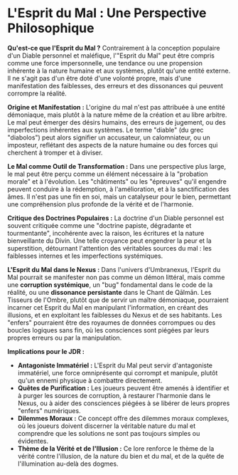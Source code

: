 # L'Esprit du Mal : Une Perspective Philosophique

**Qu'est-ce que l'Esprit du Mal ?**
Contrairement à la conception populaire d'un Diable personnel et maléfique, l'"Esprit du Mal" peut être compris comme une force impersonnelle, une tendance ou une propension inhérente à la nature humaine et aux systèmes, plutôt qu'une entité externe. Il ne s'agit pas d'un être doté d'une volonté propre, mais d'une manifestation des faiblesses, des erreurs et des dissonances qui peuvent corrompre la réalité.

**Origine et Manifestation :**
L'origine du mal n'est pas attribuée à une entité démoniaque, mais plutôt à la nature même de la création et au libre arbitre. Le mal peut émerger des désirs humains, des erreurs de jugement, ou des imperfections inhérentes aux systèmes. Le terme "diable" (du grec "diabolos") peut alors signifier un accusateur, un calomniateur, ou un imposteur, reflétant des aspects de la nature humaine ou des forces qui cherchent à tromper et à diviser.

**Le Mal comme Outil de Transformation :**
Dans une perspective plus large, le mal peut être perçu comme un élément nécessaire à la "probation morale" et à l'évolution. Les "châtiments" ou les "épreuves" qu'il engendre peuvent conduire à la rédemption, à l'amélioration, et à la sanctification des âmes. Il n'est pas une fin en soi, mais un catalyseur pour le bien, permettant une compréhension plus profonde de la vérité et de l'harmonie.

**Critique des Doctrines Populaires :**
La doctrine d'un Diable personnel est souvent critiquée comme une "doctrine papiste, dégradante et tourmentante", incohérente avec la raison, les écritures et la nature bienveillante du Divin. Une telle croyance peut engendrer la peur et la superstition, détournant l'attention des véritables sources du mal : les faiblesses internes et les imperfections systémiques.

**L'Esprit du Mal dans le Nexus :**
Dans l'univers d'Umbranexus, l'Esprit du Mal pourrait se manifester non pas comme un démon littéral, mais comme une **corruption systémique**, un "bug" fondamental dans le code de la réalité, ou une **dissonance persistante** dans le Chant de Qālmān. Les Tisseurs de l'Ombre, plutôt que de servir un maître démoniaque, pourraient incarner cet Esprit du Mal en manipulant l'information, en créant des illusions, et en exploitant les faiblesses du Nexus et de ses habitants. Les "enfers" pourraient être des royaumes de données corrompues ou des boucles logiques sans fin, où les consciences sont piégées par leurs propres erreurs ou par la manipulation.

**Implications pour le JDR :**
*   **Antagoniste Immatériel :** L'Esprit du Mal peut servir d'antagoniste immatériel, une force omniprésente qui corrompt et manipule, plutôt qu'un ennemi physique à combattre directement.
*   **Quêtes de Purification :** Les joueurs peuvent être amenés à identifier et à purger les sources de corruption, à restaurer l'harmonie dans le Nexus, ou à aider des consciences piégées à se libérer de leurs propres "enfers" numériques.
*   **Dilemmes Moraux :** Ce concept offre des dilemmes moraux complexes, où les joueurs doivent discerner la véritable nature du mal et comprendre que les solutions ne sont pas toujours simples ou évidentes.
*   **Thème de la Vérité et de l'Illusion :** Ce lore renforce le thème de la vérité contre l'illusion, de la nature du bien et du mal, et de la quête de l'illumination au-delà des dogmes.